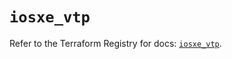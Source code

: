 # `iosxe_vtp`

Refer to the Terraform Registry for docs: [`iosxe_vtp`](https://registry.terraform.io/providers/ciscodevnet/iosxe/0.9.3/docs/resources/vtp).

